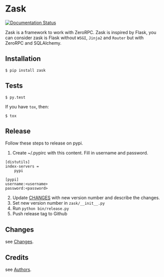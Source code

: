 Zask
====

[![Documentation Status](https://readthedocs.org/projects/zask/badge/?version=latest)](https://readthedocs.org/projects/zask/?badge=latest)

Zask is a framework to work with ZeroRPC. Zask is inspired by Flask, you can consider zask is Flask without `WSGI`, `Jinja2` and `Router` but with ZeroRPC and SQLAlchemy.

## Installation

```
$ pip install zask
```

## Tests

```
$ py.test
```

If you have `tox`, then:

```
$ tox
```

## Release

Follow these steps to release on pypi.

1. Create ~/.pypirc with this content. Fill in username and password.
```
[distutils]
index-servers =
    pypi

[pypi]
username:<username>
password:<password>
```
2. Update [CHANGES](CHANGES) with new version number and describe the changes.
3. Set new version number in `zask/__init__.py`
4. Run `python bin/release.py`
5. Push release tag to Github

## Changes

see [Changes](/CHANGES).

## Credits

see [Authors](/AUTHORS).
